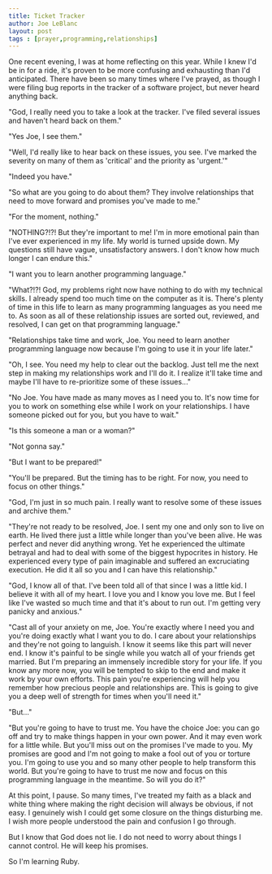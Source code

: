 ```yaml
---
title: Ticket Tracker
author: Joe LeBlanc
layout: post
tags : [prayer,programming,relationships]
---
```


One recent evening, I was at home reflecting on this year. While I knew I'd be in for a ride, it's proven to be more confusing and exhausting than I'd anticipated. There have been so many times where I've prayed, as though I were filing bug reports in the tracker of a software project, but never heard anything back.

"God, I really need you to take a look at the tracker. I've filed several issues and haven't heard back on them."

"Yes Joe, I see them."

"Well, I'd really like to hear back on these issues, you see. I've marked the severity on many of them as 'critical' and the priority as 'urgent.'"

"Indeed you have."

"So what are you going to do about them? They involve relationships that need to move forward and promises you've made to me."

"For the moment, nothing."

"NOTHING?!?! But they're important to me! I'm in more emotional pain than I've ever experienced in my life. My world is turned upside down. My questions still have vague, unsatisfactory answers. I don't know how much longer I can endure this."

"I want you to learn another programming language."

"What?!?! God, my problems right now have nothing to do with my technical skills. I already spend too much time on the computer as it is. There's plenty of time in this life to learn as many programming languages as you need me to. As soon as all of these relationship issues are sorted out, reviewed, and resolved, I can get on that programming language."

"Relationships take time and work, Joe. You need to learn another programming language now because I'm going to use it in your life later."

"Oh, I see. You need my help to clear out the backlog. Just tell me the next step in making my relationships work and I'll do it. I realize it'll take time and maybe I'll have to re-prioritize some of these issues..."

"No Joe. You have made as many moves as I need you to. It's now time for you to work on something else while I work on your relationships. I have someone picked out for you, but you have to wait."

"Is this someone a man or a woman?"

"Not gonna say."

"But I want to be prepared!"

"You'll be prepared. But the timing has to be right. For now, you need to focus on other things."

"God, I'm just in so much pain. I really want to resolve some of these issues and archive them."

"They're not ready to be resolved, Joe. I sent my one and only son to live on earth. He lived there just a little while longer than you've been alive. He was perfect and never did anything wrong. Yet he experienced the ultimate betrayal and had to deal with some of the biggest hypocrites in history. He experienced every type of pain imaginable and suffered an excruciating execution. He did it all so you and I can have this relationship."

"God, I know all of that. I've been told all of that since I was a little kid. I believe it with all of my heart. I love you and I know you love me. But I feel like I've wasted so much time and that it's about to run out. I'm getting very panicky and anxious."

"Cast all of your anxiety on me, Joe. You're exactly where I need you and you're doing exactly what I want you to do. I care about your relationships and they're not going to languish. I know it seems like this part will never end. I know it's painful to be single while you watch all of your friends get married. But I'm preparing an immensely incredible story for your life. If you know any more now, you will be tempted to skip to the end and make it work by your own efforts. This pain you're experiencing will help you remember how precious people and relationships are. This is going to give you a deep well of strength for times when you'll need it."

"But..."

"But you're going to have to trust me. You have the choice Joe: you can go off and try to make things happen in your own power. And it may even work for a little while. But you'll miss out on the promises I've made to you. My promises are good and I'm not going to make a fool out of you or torture you. I'm going to use you and so many other people to help transform this world. But you're going to have to trust me now and focus on this programming language in the meantime. So will you do it?"

At this point, I pause. So many times, I've treated my faith as a black and white thing where making the right decision will always be obvious, if not easy. I genuinely wish I could get some closure on the things disturbing me. I wish more people understood the pain and confusion I go through. 

But I know that God does not lie. I do not need to worry about things I cannot control. He will keep his promises.

So I'm learning Ruby.
